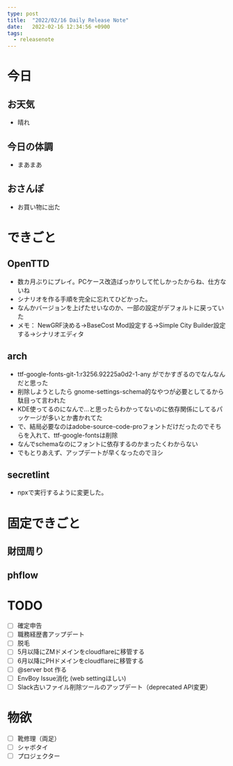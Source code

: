 ```yaml
---
type: post
title:  "2022/02/16 Daily Release Note"
date:   2022-02-16 12:34:56 +0900
tags:
  - releasenote
---
```

# 今日

## お天気

* 晴れ

## 今日の体調

* まあまあ

## おさんぽ

* お買い物に出た

# できごと

## OpenTTD

* 数カ月ぶりにプレイ。PCケース改造ばっかりして忙しかったからね、仕方ないね
* シナリオを作る手順を完全に忘れてひどかった。
* なんかバージョンを上げたせいなのか、一部の設定がデフォルトに戻っていた
* メモ： NewGRF決める→BaseCost Mod設定する→Simple City Builder設定する→シナリオエディタ

## arch

* ttf-google-fonts-git-1:r3256.92225a0d2-1-any がでかすぎるのでなんなんだと思った
* 削除しようとしたら gnome-settings-schema的なやつが必要としてるから駄目って言われた
* KDE使ってるのになんで…と思ったらわかってないのに依存関係にしてるパッケージが多いとか書かれてた
* で、結局必要なのはadobe-source-code-proフォントだけだったのでそちらを入れて、ttf-google-fontsは削除
* なんでschemaなのにフォントに依存するのかまったくわからない
* でもとりあえず、アップデートが早くなったのでヨシ

## secretlint

* npxで実行するように変更した。

# 固定できごと

## 財団周り


## phflow


# TODO 

- [ ] 確定申告
- [ ] 職務経歴書アップデート
- [ ] 脱毛
- [ ] 5月以降にZMドメインをcloudflareに移管する
- [ ] 6月以降にPHドメインをcloudflareに移管する
- [ ] @server bot 作る
- [ ] EnvBoy Issue消化 (web settingほしい)
- [ ] Slack古いファイル削除ツールのアップデート（deprecated API変更）

# 物欲

- [ ] 靴修理（両足）
- [ ] シャボタイ
- [ ] プロジェクター
